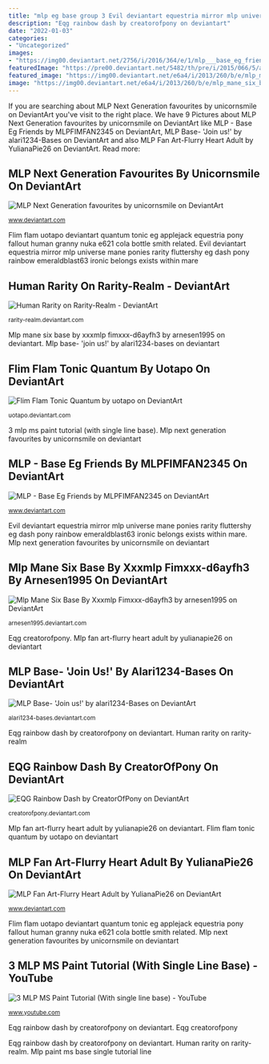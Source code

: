 ```yaml
---
title: "mlp eg base group 3 Evil deviantart equestria mirror mlp universe mane ponies rarity fluttershy eg dash pony rainbow emeraldblast63 ironic belongs exists within mare"
description: "Eqg rainbow dash by creatorofpony on deviantart"
date: "2022-01-03"
categories:
- "Uncategorized"
images:
- "https://img00.deviantart.net/2756/i/2016/364/e/1/mlp___base_eg_friends_by_mlpfimfan2345-dathn5i.png"
featuredImage: "https://pre00.deviantart.net/5482/th/pre/i/2015/066/5/a/mlp_base___join_us___by_alari1234_bases-d8kq8f0.png"
featured_image: "https://img00.deviantart.net/e6a4/i/2013/260/b/e/mlp_mane_six_base_by_xxxmlp_fimxxx_d6ayfh3_by_arnesen1995-d6mqgr7.png"
image: "https://img00.deviantart.net/e6a4/i/2013/260/b/e/mlp_mane_six_base_by_xxxmlp_fimxxx_d6ayfh3_by_arnesen1995-d6mqgr7.png"
---
```


If you are searching about MLP Next Generation favourites by unicornsmile on DeviantArt you've visit to the right place. We have 9 Pictures about MLP Next Generation favourites by unicornsmile on DeviantArt like MLP - Base Eg Friends by MLPFIMFAN2345 on DeviantArt, MLP Base- &#039;Join us!&#039; by alari1234-Bases on DeviantArt and also MLP Fan Art-Flurry Heart Adult by YulianaPie26 on DeviantArt. Read more:

## MLP Next Generation Favourites By Unicornsmile On DeviantArt

![MLP Next Generation favourites by unicornsmile on DeviantArt](https://images-wixmp-ed30a86b8c4ca887773594c2.wixmp.com/intermediary/f/686846c9-ee8f-44b3-80b6-f02d6321ad73/dcb63qi-610a2d95-a098-416c-ab22-bedf1cb897d8.png/v1/fill/w_1024,h_446,q_80,strp/mlp_family_time_by_mlpscartyal_dcb63qi-fullview.jpg "Evil deviantart equestria mirror mlp universe mane ponies rarity fluttershy eg dash pony rainbow emeraldblast63 ironic belongs exists within mare")

<small>www.deviantart.com</small>

Flim flam uotapo deviantart quantum tonic eg applejack equestria pony fallout human granny nuka e621 cola bottle smith related. Evil deviantart equestria mirror mlp universe mane ponies rarity fluttershy eg dash pony rainbow emeraldblast63 ironic belongs exists within mare

## Human Rarity On Rarity-Realm - DeviantArt

![Human Rarity on Rarity-Realm - DeviantArt](http://img08.deviantart.net/10dc/i/2017/159/3/1/mirror_mirror_on_the_wall_by_emeraldblast63-dbc1o11.png "Mlp paint ms base single tutorial line")

<small>rarity-realm.deviantart.com</small>

Mlp mane six base by xxxmlp fimxxx-d6ayfh3 by arnesen1995 on deviantart. Mlp base- &#039;join us!&#039; by alari1234-bases on deviantart

## Flim Flam Tonic Quantum By Uotapo On DeviantArt

![Flim Flam Tonic Quantum by uotapo on DeviantArt](https://orig00.deviantart.net/e5c4/f/2014/096/6/5/flim_flam_tonic_quantum_by_uotapo-d7d8unl.jpg "Evil deviantart equestria mirror mlp universe mane ponies rarity fluttershy eg dash pony rainbow emeraldblast63 ironic belongs exists within mare")

<small>uotapo.deviantart.com</small>

3 mlp ms paint tutorial (with single line base). Mlp next generation favourites by unicornsmile on deviantart

## MLP - Base Eg Friends By MLPFIMFAN2345 On DeviantArt

![MLP - Base Eg Friends by MLPFIMFAN2345 on DeviantArt](https://img00.deviantart.net/2756/i/2016/364/e/1/mlp___base_eg_friends_by_mlpfimfan2345-dathn5i.png "Eqg rainbow dash by creatorofpony on deviantart")

<small>www.deviantart.com</small>

Evil deviantart equestria mirror mlp universe mane ponies rarity fluttershy eg dash pony rainbow emeraldblast63 ironic belongs exists within mare. Mlp next generation favourites by unicornsmile on deviantart

## Mlp Mane Six Base By Xxxmlp Fimxxx-d6ayfh3 By Arnesen1995 On DeviantArt

![Mlp Mane Six Base By Xxxmlp Fimxxx-d6ayfh3 by arnesen1995 on DeviantArt](https://img00.deviantart.net/e6a4/i/2013/260/b/e/mlp_mane_six_base_by_xxxmlp_fimxxx_d6ayfh3_by_arnesen1995-d6mqgr7.png "Mlp mane six base by xxxmlp fimxxx-d6ayfh3 by arnesen1995 on deviantart")

<small>arnesen1995.deviantart.com</small>

Eqg creatorofpony. Mlp fan art-flurry heart adult by yulianapie26 on deviantart

## MLP Base- &#039;Join Us!&#039; By Alari1234-Bases On DeviantArt

![MLP Base- &#039;Join us!&#039; by alari1234-Bases on DeviantArt](https://pre00.deviantart.net/5482/th/pre/i/2015/066/5/a/mlp_base___join_us___by_alari1234_bases-d8kq8f0.png "Flim flam uotapo deviantart quantum tonic eg applejack equestria pony fallout human granny nuka e621 cola bottle smith related")

<small>alari1234-bases.deviantart.com</small>

Eqg rainbow dash by creatorofpony on deviantart. Human rarity on rarity-realm

## EQG Rainbow Dash By CreatorOfPony On DeviantArt

![EQG Rainbow Dash by CreatorOfPony on DeviantArt](https://pre07.deviantart.net/4d75/th/pre/f/2015/033/3/4/eqg_rainbow_dash_by_creatorofpony-d86sbsl.png "Mlp fan art-flurry heart adult by yulianapie26 on deviantart")

<small>creatorofpony.deviantart.com</small>

Mlp fan art-flurry heart adult by yulianapie26 on deviantart. Flim flam tonic quantum by uotapo on deviantart

## MLP Fan Art-Flurry Heart Adult By YulianaPie26 On DeviantArt

![MLP Fan Art-Flurry Heart Adult by YulianaPie26 on DeviantArt](https://images-wixmp-ed30a86b8c4ca887773594c2.wixmp.com/intermediary/f/7d5b5685-ca49-4fbb-a06f-c7b16cd02173/db899no-ffa85293-098e-46ae-9f63-b2b2f9fa2e30.png "Mlp fan art-flurry heart adult by yulianapie26 on deviantart")

<small>www.deviantart.com</small>

Flim flam uotapo deviantart quantum tonic eg applejack equestria pony fallout human granny nuka e621 cola bottle smith related. Mlp next generation favourites by unicornsmile on deviantart

## 3 MLP MS Paint Tutorial (With Single Line Base) - YouTube

![3 MLP MS Paint Tutorial (With single line base) - YouTube](https://i.ytimg.com/vi/ggl-xjo3YXc/maxresdefault.jpg "Mlp fan art-flurry heart adult by yulianapie26 on deviantart")

<small>www.youtube.com</small>

Eqg rainbow dash by creatorofpony on deviantart. Eqg creatorofpony

Eqg rainbow dash by creatorofpony on deviantart. Human rarity on rarity-realm. Mlp paint ms base single tutorial line
